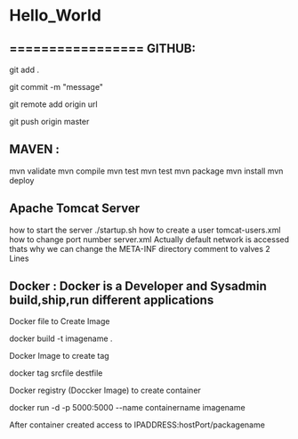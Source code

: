 # Hello_World
=================
GITHUB:
--------

git add .

git commit -m "message"

git remote add origin url

git push origin master

MAVEN :
-------

mvn validate
mvn compile
mvn test
mvn test
mvn package
mvn install
mvn deploy

Apache Tomcat Server
-------------------

how to start the server    ./startup.sh
how to create a user   tomcat-users.xml
how to change port number server.xml
Actually default network is accessed thats why we can change the META-INF directory comment to valves 2 Lines


Docker :  Docker is a Developer and Sysadmin build,ship,run different applications
--------
Docker file to Create Image

docker build -t imagename .

Docker Image to create tag

docker tag srcfile destfile

Docker registry (Doccker Image) to create container

docker run -d -p 5000:5000 --name containername imagename

After container created access to IPADDRESS:hostPort/packagename 
